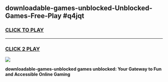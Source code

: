 
## downloadable-games-unblocked-Unblocked-Games-Free-Play #q4jqt
<h3>
<a href="https://us.freeplayer.one?title=downloadable-games-unblocked&ref=9M">CLICK TO PLAY</a></h3>
<hr>

<h3>
<a href="https://us.freeplayer.one?title=downloadable-games-unblocked&ref=9M">CLICK 2 PLAY</a>
  
</h3>

<a href="https://us.freeplayer.one?title=downloadable-games-unblocked&ref=9M"><img src="https://clearcache.store/games.png"></a>


**downloadable-games-unblocked games unblocked: Your Gateway to Fun and Accessible Online Gaming**
